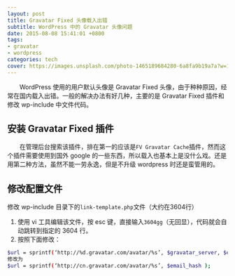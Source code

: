 ```yaml
---
layout: post
title: Gravatar Fixed 头像载入出错
subtitle: WordPress 中的 Gravatar 头像问题
date: 2015-08-08 15:41:01 +0800
tags:
- gravatar 
- wordpress
categories: tech
cover: https://images.unsplash.com/photo-1465189684280-6a8fa9b19a7a?w=1600&q=900
---
```


&emsp;&emsp;WordPress 使用的用户默认头像是 Gravatar Fixed 头像，由于种种原因，经常在国内载入出错。一般的解决办法有好几种，主要的是 Gravatar Fixed 插件和修改 wp-include 中文件代码。
## 安装 Gravatar Fixed 插件

&emsp;&emsp;在管理后台搜索该插件，排在第一的应该是`FV Gravatar Cache`插件，然而这个插件需要使用到国外 google 的一些东西，所以载入也基本上是没什么戏。还是用第二种方法，虽然不能一劳永逸，但是不升级 wordpress 时还是蛮管用的。
## 修改配置文件

修改 wp-include 目录下的`link-template.php`文件（大约在3604行）

1. 使用 vi 工具编辑该文件，按 esc 键，直接输入`3604gg`（无回显），代码就会自动跳转到指定的 3604 行。
2. 按照下面修改：

```bash
$url = sprintf(‘http://%d.gravatar.com/avatar/%s’, $gravatar_server, $email_hash );
修改为
$url = sprintf(‘http://cn.gravatar.com/avatar/%s’, $email_hash );
```
